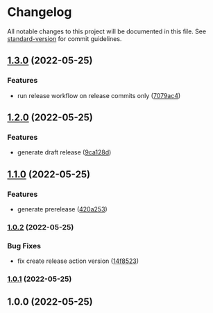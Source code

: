 # Changelog

All notable changes to this project will be documented in this file. See [standard-version](https://github.com/conventional-changelog/standard-version) for commit guidelines.

## [1.3.0](https://github.com/eriicafes/gh-actions/compare/v1.2.0...v1.3.0) (2022-05-25)


### Features

* run release workflow on release commits only ([7079ac4](https://github.com/eriicafes/gh-actions/commit/7079ac401bc0d20b2fadb16f69c41cb880f6c3e3))

## [1.2.0](https://github.com/eriicafes/gh-actions/compare/v1.1.0...v1.2.0) (2022-05-25)


### Features

* generate draft release ([9ca128d](https://github.com/eriicafes/gh-actions/commit/9ca128de2bfa364d4804960cc89581ce4ed88263))

## [1.1.0](https://github.com/eriicafes/gh-actions/compare/v1.0.2...v1.1.0) (2022-05-25)


### Features

* generate prerelease ([420a253](https://github.com/eriicafes/gh-actions/commit/420a2530cd058827b38de00bd7fc8353f68b4fb2))

### [1.0.2](https://github.com/eriicafes/gh-actions/compare/v1.0.1...v1.0.2) (2022-05-25)


### Bug Fixes

* fix create release action version ([14f8523](https://github.com/eriicafes/gh-actions/commit/14f8523a5ba65b2e576b5f31acf9b16386b51598))

### [1.0.1](https://github.com/eriicafes/gh-actions/compare/v1.0.0...v1.0.1) (2022-05-25)

## 1.0.0 (2022-05-25)
